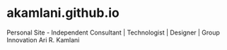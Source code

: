 akamlani.github.io
==================

Personal Site - Independent Consultant | Technologist | Designer | Group Innovation
Ari R. Kamlani
